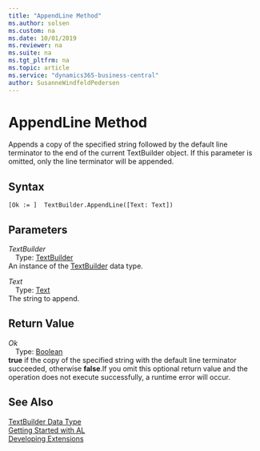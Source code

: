 ```yaml
---
title: "AppendLine Method"
ms.author: solsen
ms.custom: na
ms.date: 10/01/2019
ms.reviewer: na
ms.suite: na
ms.tgt_pltfrm: na
ms.topic: article
ms.service: "dynamics365-business-central"
author: SusanneWindfeldPedersen
---
```

[//]: # (START>DO_NOT_EDIT)
[//]: # (IMPORTANT:Do not edit any of the content between here and the END>DO_NOT_EDIT.)
[//]: # (Any modifications should be made in the .xml files in the ModernDev repo.)
# AppendLine Method
Appends a copy of the specified string followed by the default line terminator to the end of the current TextBuilder object. If this parameter is omitted, only the line terminator will be appended.


## Syntax
```
[Ok := ]  TextBuilder.AppendLine([Text: Text])
```
## Parameters
*TextBuilder*  
&emsp;Type: [TextBuilder](textbuilder-data-type.md)  
An instance of the [TextBuilder](textbuilder-data-type.md) data type.  

*Text*  
&emsp;Type: [Text](../text/text-data-type.md)  
The string to append.  


## Return Value
*Ok*  
&emsp;Type: [Boolean](../boolean/boolean-data-type.md)  
**true** if the copy of the specified string with the default line terminator succeeded, otherwise **false**.If you omit this optional return value and the operation does not execute successfully, a runtime error will occur.    


[//]: # (IMPORTANT: END>DO_NOT_EDIT)
## See Also
[TextBuilder Data Type](textbuilder-data-type.md)  
[Getting Started with AL](../../devenv-get-started.md)  
[Developing Extensions](../../devenv-dev-overview.md)